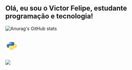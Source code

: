 ## Olá, eu sou o Victor Felipe, estudante programação e tecnologia!

![Anurag's GitHub stats](https://github-readme-stats.vercel.app/api?username=Victor-Felipe-Carvalho&show_icons=true&theme=tokyonight)


<div style="display: inline_block"><br>
  <img align="center" alt="Rafa-Python" height="30" width="40" src="https://raw.githubusercontent.com/devicons/devicon/master/icons/python/python-original.svg">
</div>
  
  ##
 
<div> 
  <a href="https://instagram.com/victor_f_c_s" target="_blank"><img src="https://img.shields.io/badge/-Instagram-%23E4405F?style=for-the-badge&logo=instagram&logoColor=white" target="_blank"></a>  
</div>
